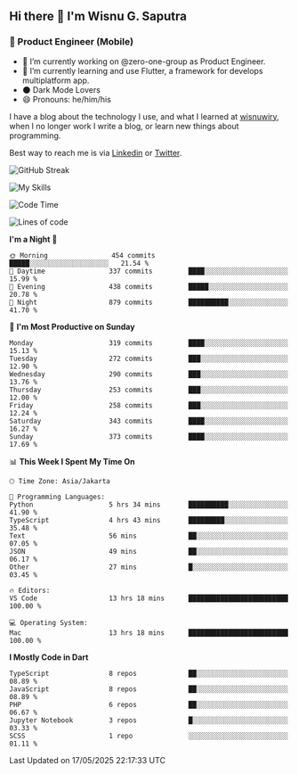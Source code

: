 ## Hi there 👋 I'm Wisnu G. Saputra

### :mobile_phone_off: Product Engineer (Mobile)

- 🔭 I’m currently working on @zero-one-group as Product Engineer.
- 🌱 I’m currently learning and use Flutter, a framework for develops multiplatform app.
- 🌑 Dark Mode Lovers
- 😄 Pronouns: he/him/his

I have a blog about the technology I use, and what I learned at [wisnuwiry](https://wisnuwiry.space/), when I no longer work I write a blog, or learn new things about programming.

Best way to reach me is via [Linkedin](https://www.linkedin.com/in/wisnu-saputra/) or [Twitter](https://twitter.com/wisnuwiry).

![GitHub Streak](https://streak-stats.demolab.com?user=wisnuwiry&theme=dark&hide_border=true)

![My Skills](https://skillicons.dev/icons?i=dart,flutter,kotlin,swift,go,js,css,neovim,git,linux&perline=5)

<!--START_SECTION:waka-->
![Code Time](http://img.shields.io/badge/Code%20Time-1%2C888%20hrs%2022%20mins-blue)

![Lines of code](https://img.shields.io/badge/From%20Hello%20World%20I%27ve%20Written-4.0%20million%20lines%20of%20code-blue)

**I'm a Night 🦉** 

```text
🌞 Morning                454 commits         █████░░░░░░░░░░░░░░░░░░░░   21.54 % 
🌆 Daytime                337 commits         ████░░░░░░░░░░░░░░░░░░░░░   15.99 % 
🌃 Evening                438 commits         █████░░░░░░░░░░░░░░░░░░░░   20.78 % 
🌙 Night                  879 commits         ██████████░░░░░░░░░░░░░░░   41.70 % 
```
📅 **I'm Most Productive on Sunday** 

```text
Monday                   319 commits         ████░░░░░░░░░░░░░░░░░░░░░   15.13 % 
Tuesday                  272 commits         ███░░░░░░░░░░░░░░░░░░░░░░   12.90 % 
Wednesday                290 commits         ███░░░░░░░░░░░░░░░░░░░░░░   13.76 % 
Thursday                 253 commits         ███░░░░░░░░░░░░░░░░░░░░░░   12.00 % 
Friday                   258 commits         ███░░░░░░░░░░░░░░░░░░░░░░   12.24 % 
Saturday                 343 commits         ████░░░░░░░░░░░░░░░░░░░░░   16.27 % 
Sunday                   373 commits         ████░░░░░░░░░░░░░░░░░░░░░   17.69 % 
```


📊 **This Week I Spent My Time On** 

```text
🕑︎ Time Zone: Asia/Jakarta

💬 Programming Languages: 
Python                   5 hrs 34 mins       ██████████░░░░░░░░░░░░░░░   41.90 % 
TypeScript               4 hrs 43 mins       █████████░░░░░░░░░░░░░░░░   35.48 % 
Text                     56 mins             ██░░░░░░░░░░░░░░░░░░░░░░░   07.05 % 
JSON                     49 mins             ██░░░░░░░░░░░░░░░░░░░░░░░   06.17 % 
Other                    27 mins             █░░░░░░░░░░░░░░░░░░░░░░░░   03.45 % 

🔥 Editors: 
VS Code                  13 hrs 18 mins      █████████████████████████   100.00 % 

💻 Operating System: 
Mac                      13 hrs 18 mins      █████████████████████████   100.00 % 
```

**I Mostly Code in Dart** 

```text
TypeScript               8 repos             ██░░░░░░░░░░░░░░░░░░░░░░░   08.89 % 
JavaScript               8 repos             ██░░░░░░░░░░░░░░░░░░░░░░░   08.89 % 
PHP                      6 repos             ██░░░░░░░░░░░░░░░░░░░░░░░   06.67 % 
Jupyter Notebook         3 repos             █░░░░░░░░░░░░░░░░░░░░░░░░   03.33 % 
SCSS                     1 repo              ░░░░░░░░░░░░░░░░░░░░░░░░░   01.11 % 
```




 Last Updated on 17/05/2025 22:17:33 UTC
<!--END_SECTION:waka-->
